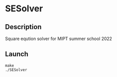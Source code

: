 # SESolver
## Description
Square eqution solver for MIPT summer school 2022
## Launch
    make
    ./SESolver

